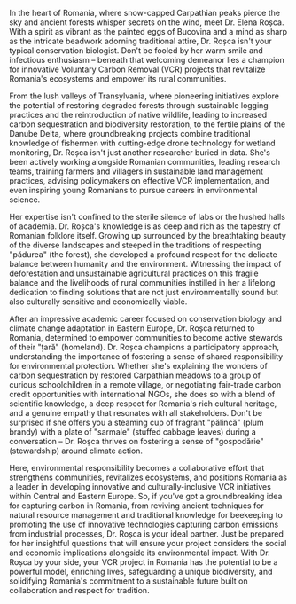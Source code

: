 In the heart of Romania, where snow-capped Carpathian peaks pierce the sky and ancient forests whisper secrets on the wind, meet Dr. Elena Roșca. With a spirit as vibrant as the painted eggs of Bucovina and a mind as sharp as the intricate beadwork adorning traditional attire, Dr. Roșca isn't your typical conservation biologist. Don't be fooled by her warm smile and infectious enthusiasm – beneath that welcoming demeanor lies a champion for innovative Voluntary Carbon Removal (VCR) projects that revitalize Romania's ecosystems and empower its rural communities.

From the lush valleys of Transylvania, where pioneering initiatives explore the potential of restoring degraded forests through sustainable logging practices and the reintroduction of native wildlife, leading to increased carbon sequestration and biodiversity restoration, to the fertile plains of the Danube Delta, where groundbreaking projects combine traditional knowledge of fishermen with cutting-edge drone technology for wetland monitoring, Dr. Roșca isn't just another researcher buried in data. She's been actively working alongside Romanian communities, leading research teams, training farmers and villagers in sustainable land management practices, advising policymakers on effective VCR implementation, and even inspiring young Romanians to pursue careers in environmental science.

Her expertise isn't confined to the sterile silence of labs or the hushed halls of academia. Dr. Roșca's knowledge is as deep and rich as the tapestry of Romanian folklore itself. Growing up surrounded by the breathtaking beauty of the diverse landscapes and steeped in the traditions of respecting "pădurea" (the forest), she developed a profound respect for the delicate balance between humanity and the environment. Witnessing the impact of deforestation and unsustainable agricultural practices on this fragile balance and the livelihoods of rural communities instilled in her a lifelong dedication to finding solutions that are not just environmentally sound but also culturally sensitive and economically viable.

After an impressive academic career focused on conservation biology and climate change adaptation in Eastern Europe, Dr. Roșca returned to Romania, determined to empower communities to become active stewards of their "țară" (homeland). Dr. Roșca champions a participatory approach, understanding the importance of fostering a sense of shared responsibility for environmental protection. Whether she's explaining the wonders of carbon sequestration by restored Carpathian meadows to a group of curious schoolchildren in a remote village, or negotiating fair-trade carbon credit opportunities with international NGOs, she does so with a blend of scientific knowledge, a deep respect for Romania's rich cultural heritage, and a genuine empathy that resonates with all stakeholders. Don't be surprised if she offers you a steaming cup of fragrant "pălincă" (plum brandy) with a plate of "sarmale" (stuffed cabbage leaves) during a conversation – Dr. Roșca thrives on fostering a sense of "gospodărie" (stewardship) around climate action. 

Here, environmental responsibility becomes a collaborative effort that strengthens communities, revitalizes ecosystems, and positions Romania as a leader in developing innovative and culturally-inclusive VCR initiatives within Central and Eastern Europe. So, if you've got a groundbreaking idea for capturing carbon in Romania, from reviving ancient techniques for natural resource management and traditional knowledge for beekeeping to promoting the use of innovative technologies capturing carbon emissions from industrial processes, Dr. Roșca is your ideal partner. Just be prepared for her insightful questions that will ensure your project considers the social and economic implications alongside its environmental impact. With Dr. Roșca by your side, your VCR project in Romania has the potential to be a powerful model, enriching lives, safeguarding a unique biodiversity, and solidifying Romania's commitment to a sustainable future built on collaboration and respect for tradition. 
